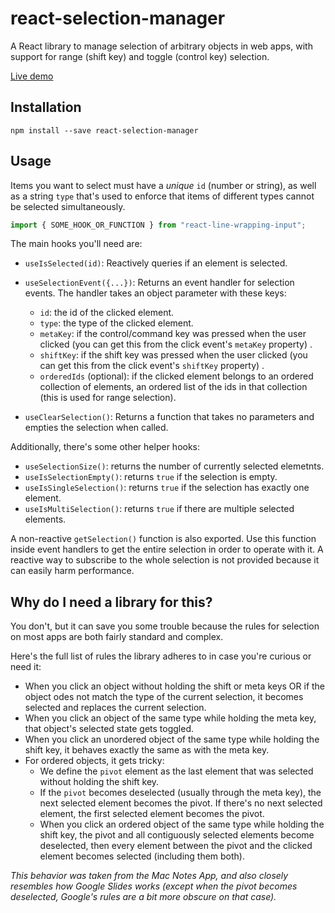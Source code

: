# react-selection-manager

A React library to manage selection of arbitrary objects in web apps, with support for range (shift key) and toggle (control key) selection.

[Live demo](https://codesandbox.io/s/react-selection-manager-demo-zujkik?file=/src/App.js)

## Installation

```
npm install --save react-selection-manager
```

## Usage

Items you want to select must have a _unique_ `id` (number or string), as well as a string `type` that's used to enforce that items of different types cannot be selected simultaneously.

```js
import { SOME_HOOK_OR_FUNCTION } from "react-line-wrapping-input";
```

The main hooks you'll need are:

- `useIsSelected(id)`: Reactively queries if an element is selected.

- `useSelectionEvent({...})`: Returns an event handler for selection events. The handler takes an object parameter with these keys:

  - `id`: the id of the clicked element.
  - `type`: the type of the clicked element.
  - `metaKey`: if the control/command key was pressed when the user clicked (you can get this from the click event's `metaKey` property) .
  - `shiftKey`: if the shift key was pressed when the user clicked (you can get this from the click event's `shiftKey` property) .
  - `orderedIds` (optional): if the clicked element belongs to an ordered collection of elements, an ordered list of the ids in that collection (this is used for range selection).

- `useClearSelection()`: Returns a function that takes no parameters and empties the selection when called.

Additionally, there's some other helper hooks:

- `useSelectionSize()`: returns the number of currently selected elemetnts.
- `useIsSelectionEmpty()`: returns `true` if the selection is empty.
- `useIsSingleSelection()`: returns `true` if the selection has exactly one element.
- `useIsMultiSelection()`: returns `true` if there are multiple selected elements.

A non-reactive `getSelection()` function is also exported. Use this function inside event handlers to get the entire selection in order to operate with it. A reactive way to subscribe to the whole selection is not provided because it can easily harm performance.

## Why do I need a library for this?

You don't, but it can save you some trouble because the rules for selection on most apps are both fairly standard and complex.

Here's the full list of rules the library adheres to in case you're curious or need it:

- When you click an object without holding the shift or meta keys OR if the object odes not match the type of the current selection, it becomes selected and replaces the current selection.
- When you click an object of the same type while holding the meta key, that object's selected state gets toggled.
- When you click an unordered object of the same type while holding the shift key, it behaves exactly the same as with the meta key.
- For ordered objects, it gets tricky:
  - We define the `pivot` element as the last element that was selected without holding the shift key.
  - If the `pivot` becomes deselected (usually through the meta key), the next selected element becomes the pivot. If there's no next selected element, the first selected element becomes the pivot.
  - When you click an ordered object of the same type while holding the shift key, the pivot and all contiguously selected elements become deselected, then every element between the pivot and the clicked element becomes selected (including them both).

_This behavior was taken from the Mac Notes App, and also closely resembles how Google Slides works (except when the pivot becomes deselected, Google's rules are a bit more obscure on that case)._
